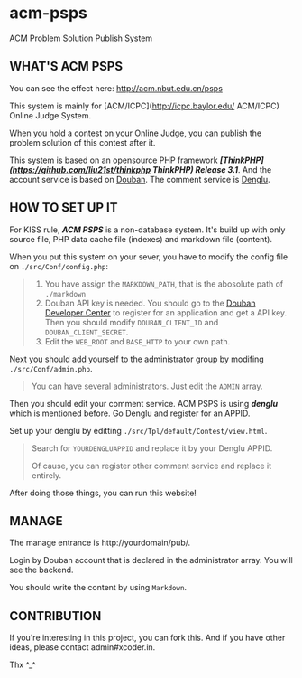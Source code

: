 acm-psps
========

ACM Problem Solution Publish System

WHAT'S ACM PSPS
---------------

You can see the effect here: http://acm.nbut.edu.cn/psps

This system is mainly for [ACM/ICPC](http://icpc.baylor.edu/ ACM/ICPC) Online Judge System.

When you hold a contest on your Online Judge, you can publish the problem solution of this contest after it.

This system is based on an opensource PHP framework ***[ThinkPHP](https://github.com/liu21st/thinkphp ThinkPHP) Release 3.1***. And the account service is based on [Douban](http://douban.com/). The comment service is [Denglu](https://denglu.cc).

HOW TO SET UP IT
----------------

For KISS rule, ***ACM PSPS*** is a non-database system. It's build up with only source file, PHP data cache file (indexes) and markdown file (content).

When you put this system on your sever, you have to modify the config file on `./src/Conf/config.php`:

> 1. You have assign the `MARKDOWN_PATH`, that is the abosolute path of `./markdown`
> 2. Douban API key is needed. You should go to the [Douban Developer Center](http://developers.douban.com/) to register for an application and get a API key. Then you should modify `DOUBAN_CLIENT_ID` and `DOUBAN_CLIENT_SECRET`.
> 3. Edit the `WEB_ROOT` and `BASE_HTTP` to your own path.

Next you should add yourself to the administrator group by modifing `./src/Conf/admin.php`.

> You can have several administrators. Just edit the `ADMIN` array.

Then you should edit your comment service. ACM PSPS is using ***denglu*** which is mentioned before. Go Denglu and register for an APPID.

Set up your denglu by editting `./src/Tpl/default/Contest/view.html`.

> Search for `YOURDENGLUAPPID` and replace it by your Denglu APPID.
>
> Of cause, you can register other comment service and replace it entirely.

After doing those things, you can run this website!

MANAGE
------

The manage entrance is http://yourdomain/pub/.

Login by Douban account that is declared in the administrator array. You will see the backend.

You should write the content by using `Markdown`.

CONTRIBUTION
------------

If you're interesting in this project, you can fork this. And if you have other ideas, please contact admin#xcoder.in.

Thx ^_^
